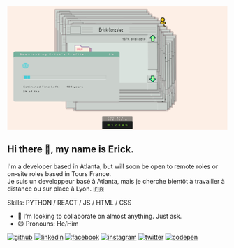 
![I'm a developer based in Atlanta.](https://raw.githubusercontent.com/eg180/eg180/master/ErickGithubBanner.jpg)

## Hi there 👋, my name is Erick.
I'm a developer based in Atlanta, but will soon be open to remote roles or on-site roles based in Tours France.\
Je suis un developpeur basé à Atlanta, mais je cherche bientôt à travailler à distance ou sur place à Lyon. 🇫🇷 

Skills: PYTHON / REACT / JS / HTML / CSS

- 👯 I’m looking to collaborate on almost anything. Just ask. 
- 😄 Pronouns: He/Him 


[<img src='https://cdn.jsdelivr.net/npm/simple-icons@3.0.1/icons/github.svg' alt='github' height='40'>](https://github.com/eg180)  [<img src='https://cdn.jsdelivr.net/npm/simple-icons@3.0.1/icons/linkedin.svg' alt='linkedin' height='40'>](https://linkedin.com/in/mrerickgonzalez/)  [<img src='https://cdn.jsdelivr.net/npm/simple-icons@3.0.1/icons/facebook.svg' alt='facebook' height='40'>](https://www.facebook.com/https://www.facebook.com/letsprance)  [<img src='https://cdn.jsdelivr.net/npm/simple-icons@3.0.1/icons/instagram.svg' alt='instagram' height='40'>](https://www.instagram.com/https://instagram.com/eerrriicckk/)  [<img src='https://cdn.jsdelivr.net/npm/simple-icons@3.0.1/icons/twitter.svg' alt='twitter' height='40'>](https://twitter.com/itserick)  [<img src='https://cdn.jsdelivr.net/npm/simple-icons@3.0.1/icons/codepen.svg' alt='codepen' height='40'>](https://codepen.io/https://codepen.io/eg180)  


